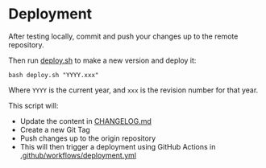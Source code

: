 # Deployment

After testing locally, commit and push your changes up to the remote repository.

Then run [deploy.sh](../deploy.sh) to make a new version and deploy it:

```
bash deploy.sh "YYYY.xxx"
```

Where `YYYY` is the current year, and `xxx` is the revision number for that year.

This script will:

- Update the content in [CHANGELOG.md](../CHANGELOG.md)
- Create a new Git Tag
- Push changes up to the origin repository
- This will then trigger a deployment using GitHub Actions in [.github/workflows/deployment.yml](../.github/workflows/deployment.yml)
